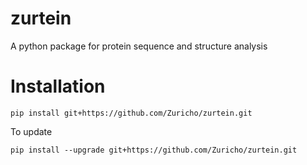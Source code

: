 # zurtein
A python package for protein sequence and structure analysis

# Installation

```
pip install git+https://github.com/Zuricho/zurtein.git
```

To update

```
pip install --upgrade git+https://github.com/Zuricho/zurtein.git
```

